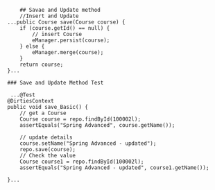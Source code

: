        
        ## Savae and Update method
        //Insert and Update
	...public Course save(Course course) {
		if (course.getId() == null) {
			// insert Course
			eManager.persist(course);
		} else {
			eManager.merge(course);
		}
		return course;
	}...
	
	### Save and Update Method Test
	
     ...@Test
	@DirtiesContext
	public void save_Basic() {
		// get a Course
		Course course = repo.findById(100002l);
		assertEquals("Spring Advanced", course.getName());

		// update details
		course.setName("Spring Advanced - updated");
		repo.save(course);
		// Check the value
		Course course1 = repo.findById(100002l);
		assertEquals("Spring Advanced - updated", course1.getName());

	}...
